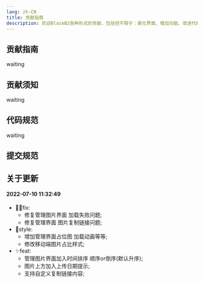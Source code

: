 ```yaml
---
lang: zh-CN
title: 贡献指南
description: 欢迎BlazeB2各种形式的贡献，包括但不限于：美化界面、增加功能、改进代码、 修复 Bug 等
---
```



## 贡献指南

waiting 

## 贡献须知
waiting 

## 代码规范
waiting 

## 提交规范

## 关于更新

#### 2022-07-10 11:32:49

- 👨‍🔧fix: 
    - 修复管理图片界面 加载失败问题;
    - 修复管理界面 图片复制链接问题;
- 🎨style:
    - 增加管理界面占位图 加载动画等等;
    - 修改移动端图片占比样式;
- ✨feat: 
    - 管理图片界面加入时间排序 顺序or倒序(默认升序);
    - 图片上方加入上传日期提示;
    - 支持自定义复制链接内容;

<Comments />